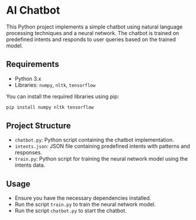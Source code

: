 # AI Chatbot

This Python project implements a simple chatbot using natural language processing techniques and a neural network. The chatbot is trained on predefined intents and responds to user queries based on the trained model.

## Requirements

- Python 3.x
- Libraries: `numpy`, `nltk`, `tensorflow`

You can install the required libraries using pip:

```bash
pip install numpy nltk tensorflow
```

## Project Structure

- `chatbot.py`: Python script containing the chatbot implementation.
- `intents.json`: JSON file containing predefined intents with patterns and responses.
- `train.py`: Python script for training the neural network model using the intents data.

## Usage

- Ensure you have the necessary dependencies installed.
- Run the script `train.py` to train the neural network model.
- Run the script `chatbot.py` to start the chatbot.
